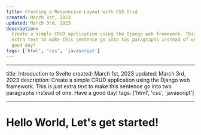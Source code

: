 ```yaml
---
title: Creating a Responsive Layout with CSS Grid
created: March 1st, 2023
updated: March 3rd, 2023
description:
  Create a simple CRUD application using the Django web framework. This is just
  extra text to make this sentence go into two paragraphs instead of one. Have a
  good day!
tags: ['html', 'css', 'javascript']
---
```


---

title: Introduction to Svelte created: March 1st, 2023 updated: March 3rd, 2023
description: Create a simple CRUD application using the Django web framework.
This is just extra text to make this sentence go into two paragraphs instead of
one. Have a good day! tags: ['html', 'css', 'javascript']

---

# Hello World, Let's get started!
